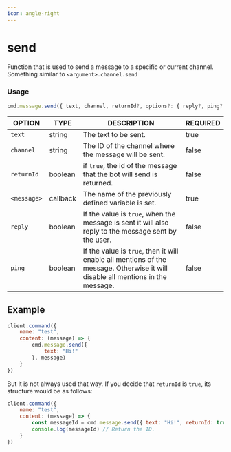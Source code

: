 ```yaml
---
icon: angle-right
---
```


# send

Function that is used to send a message to a specific or current channel. Something similar to `<argument>.channel.send`&#x20;

### Usage

```javascript
cmd.message.send({ text, channel, returnId?, options?: { reply?, ping? } }, <message>)
```

| OPTION      | TYPE     | DESCRIPTION                                                                                                                     | REQUIRED |
| ----------- | -------- | ------------------------------------------------------------------------------------------------------------------------------- | -------- |
| `text`      | string   | The text to be sent.                                                                                                            | true     |
| `channel`   | string   | The ID of the channel where the message will be sent.                                                                           | false    |
| `returnId`  | boolean  | if `true`, the id of the message that the bot will send is returned.                                                            | false    |
| `<message>` | callback | The name of the previously defined variable is set.                                                                             | true     |
| `reply`     | boolean  | If the value is `true`, when the message is sent it will also reply to the message sent by the user.                            | false    |
| `ping`      | boolean  | If the value is `true`, then it will enable all mentions of the message. Otherwise it will disable all mentions in the message. | false    |

## Example

```javascript
client.command({
    name: "test",
    content: (message) => {
        cmd.message.send({
            text: "Hi!"
        }, message)
    }
})
```

But it is not always used that way. If you decide that `returnId` is `true`, its structure would be as follows:

```javascript
client.command({
    name: "test",
    content: (message) => {
        const messageId = cmd.message.send({ text: "Hi!", returnId: true }, message) // This constant stores the id of the message.
        console.log(messageId) // Return the ID.
    }
})
```
